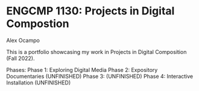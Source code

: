 # ENGCMP 1130: Projects in Digital Compostion
Alex Ocampo

This is a portfolio showcasing my work in Projects in Digital Composition (Fall 2022).

Phases:
Phase 1: Exploring Digital Media
Phase 2: Expository Documentaries (UNFINISHED)
Phase 3: (UNFINISHED)
Phase 4: Interactive Installation (UNFINISHED)
